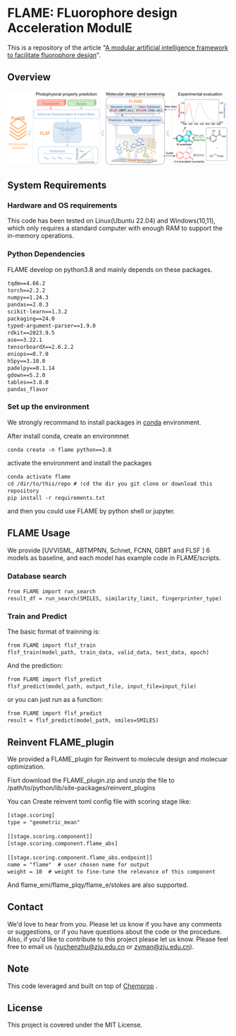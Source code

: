 # FLAME: FLuorophore design Acceleration ModulE

This is a repository of the article "[A modular artificial intelligence framework to facilitate fluorophore design](https://www.nature.com/articles/s41467-025-58881-5)".


## Overview

![GUE](figure/FLAME.png)


## System Requirements

### Hardware and OS requirements

This code has been tested on Linux(Ubuntu 22.04) and Windows(10,11), which only requires a standard computer with enough RAM to support the in-memory operations.


### Python Dependencies
FLAME develop on python3.8 and mainly depends on these packages.
```
tqdm==4.66.2
torch==2.2.2
numpy==1.24.3
pandas==2.0.3
scikit-learn==1.3.2
packaging==24.0
typed-argument-parser==1.9.0
rdkit==2023.9.5
ase==3.22.1
tensorboardX==2.6.2.2
eniops==0.7.0
h5py==3.10.0
padelpy==0.1.14
gdown==5.2.0
tables==3.8.0
pandas_flavor
```

### Set up the environment

We strongly recommand to install packages in [conda](https://docs.conda.io/projects/miniconda/en/latest/miniconda-install.html) environment.

After install conda, create an environmnet
```
conda create -n flame python==3.8
```
activate the environment and install the packages

```
conda activate flame
cd /dir/to/this/repo # !cd the dir you git clone or download this repository
pip install -r requirements.txt
```
and then you could use FLAME by python shell or jupyter.


## FLAME Usage

We provide [UVVISML, ABTMPNN, Schnet, FCNN, GBRT and FLSF ] 6 models as baseline, and each model has example code in FLAME/scripts.

### Database search

```
from FLAME import run_search
result_df = run_search(SMILES, similarity_limit, fingerprinter_type)
```

### Train and Predict

The basic format of trainning is:
```
from FLAME import flsf_train
flsf_train(model_path, train_data, valid_data, test_data, epoch)
```

And the prediction:
```
from FLAME import flsf_predict
flsf_predict(model_path, output_file, input_file=input_file)
```

or you can just run as a function:
```
from FLAME import flsf_predict
result = flsf_predict(model_path, smiles=SMILES)
```

## Reinvent FLAME_plugin

We provided a FLAME_plugin for Reinvent to molecule design and molecuar optimization.

Fisrt download the FLAME_plugin.zip and unzip the file to /path/to/python/lib/site-packages/reinvent_plugins

You can Create reinvent toml config file with scoring stage like:
```
[stage.scoring]
type = "geometric_mean"

[[stage.scoring.component]]
[stage.scoring.component.flame_abs]

[[stage.scoring.component.flame_abs.endpoint]]
name = "flame"  # user chosen name for output
weight = 10  # weight to fine-tune the relevance of this component
```
And flame_emi/flame_plqy/flame_e/stokes are also supported.


## Contact

We'd love to hear from you. Please let us know if you have any comments or suggestions, or if you have questions about the code or the procedure. Also, if you'd like to contribute to this project please let us know. Please feel free to email us (yuchenzhu@zju.edu.cn or zyman@zju.edu.cn).


## Note
This code leveraged and built on top of [Chemprop](https://github.com/chemprop/chemprop) .


## License 
This project is covered under the MIT License.